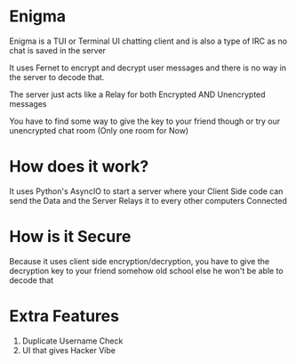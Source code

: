 # Enigma

Enigma is a TUI or Terminal UI chatting client and is also a type of IRC as no chat is saved in the server

It uses Fernet to encrypt and decrypt user messages and there is no way in the server to decode that.

The server just acts like a Relay for both Encrypted AND Unencrypted messages

You have to find some way to give the key to your friend though or try our unencrypted chat room (Only one room for Now)

# How does it work?

It uses Python's AsyncIO to start a server where your Client Side code can send the Data and the Server Relays it to every other computers Connected

# How is it Secure

Because it uses client side encryption/decryption, you have to give the decryption key to your friend somehow old school else he won't be able to decode that


# Extra Features

1. Duplicate Username Check
2. UI that gives Hacker Vibe